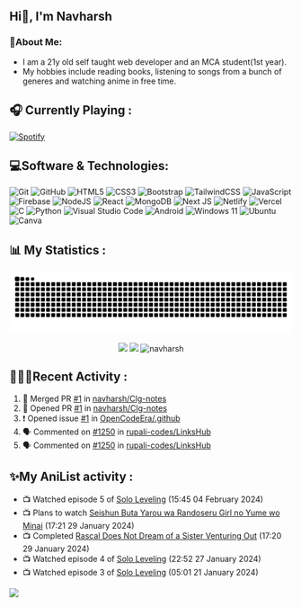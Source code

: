 ## Hi👋, I'm Navharsh
### 📝About Me:

- I am a 21y old self taught web developer and an MCA student(1st year).
- My hobbies include reading books, listening to songs from a bunch of generes and watching anime in free time.

## 🎧 Currently Playing :
  [![Spotify](https://nav-spotify.vercel.app/api/spotify?background_color=0d1117&border_color=4e334e)](https://open.spotify.com/user/chwmd7jiqjx7cqlnc1rfzri7s)


## 💻Software & Technologies:
![Git](https://img.shields.io/badge/git-%23F05033.svg?style=for-the-badge&logo=git&logoColor=white)
![GitHub](https://img.shields.io/badge/GITHUB-181717?style=for-the-badge&logo=github&logoColor=white)
![HTML5](https://img.shields.io/badge/html5-%23E34F26.svg?style=for-the-badge&logo=html5&logoColor=white)
![CSS3](https://img.shields.io/badge/css3-%231572B6.svg?style=for-the-badge&logo=css3&logoColor=white)
![Bootstrap](https://img.shields.io/badge/bootstrap-%23563D7C.svg?style=for-the-badge&logo=bootstrap&logoColor=white)
![TailwindCSS](https://img.shields.io/badge/tailwindcss-%2338B2AC.svg?style=for-the-badge&logo=tailwind-css&logoColor=white)
![JavaScript](https://img.shields.io/badge/javascript-%23323330.svg?style=for-the-badge&logo=javascript&logoColor=%23F7DF1E)
![Firebase](https://img.shields.io/badge/Firebase-039BE5?style=for-the-badge&logo=Firebase&logoColor=white)
![NodeJS](https://img.shields.io/badge/node.js-6DA55F?style=for-the-badge&logo=node.js&logoColor=white)
![React](https://img.shields.io/badge/react-%2320232a.svg?style=for-the-badge&logo=react&logoColor=%2361DAFB)
![MongoDB](https://img.shields.io/badge/MongoDB-%234ea94b.svg?style=for-the-badge&logo=mongodb&logoColor=white)
![Next JS](https://img.shields.io/badge/Next-black?style=for-the-badge&logo=next.js&logoColor=white)
![Netlify](https://img.shields.io/badge/netlify-%23000000.svg?style=for-the-badge&logo=netlify&logoColor=#00C7B7)
![Vercel](https://img.shields.io/badge/vercel-%23000000.svg?style=for-the-badge&logo=vercel&logoColor=white)
![C](https://img.shields.io/badge/c-%2300599C.svg?style=for-the-badge&logo=c%2B%2B&logoColor=white)
![Python](https://img.shields.io/badge/python-3670A0?style=for-the-badge&logo=python&logoColor=ffdd54)
![Visual Studio Code](https://img.shields.io/badge/VISUAL--STUDIO--CODE-007ACC?style=for-the-badge&logo=visual-studio-code&logoColor=white)
![Android](https://img.shields.io/badge/Android-3DDC84?style=for-the-badge&logo=android&logoColor=white)
![Windows 11](https://img.shields.io/badge/Windows-0078D6?style=for-the-badge&logo=windows&logoColor=white)
![Ubuntu](https://img.shields.io/badge/Ubuntu-E95420?style=for-the-badge&logo=ubuntu&logoColor=white)
![Canva](https://img.shields.io/badge/Canva-%2300C4CC.svg?style=for-the-badge&logo=Canva&logoColor=white)


  


## 📊 My Statistics :

<div align="center"> <img src="https://raw.githubusercontent.com/navharsh/navharsh/output/github-contribution-grid-snake-dark.svg" /></div>

  <p align="center">
  <img height="50%" width="auto" src ="https://nav-readme.vercel.app/api?username=navharsh&show_icons=true&count_private=true&theme=github_dark&hide_border=true&hide=contribs&rank_icon=github&bg_color=00000000">
  <img height="50%" width="auto" src ="https://nav-readme.vercel.app/api/top-langs/?username=navharsh&layout=compact&hide_border=true&theme=github_dark&bg_color=00000000&langs_count=6">
  <img height="45%" width="auto" src="https://github-readme-streak-stats.herokuapp.com/?user=navharsh&theme=github_dark&hide_border=true&bg_color=00000000" alt="navharsh" />
 </p>
 

## 🧑🏻‍💻Recent Activity :

<!--START_SECTION:activity-->
1. 🎉 Merged PR [#1](https://github.com/navharsh/Clg-notes/pull/1) in [navharsh/Clg-notes](https://github.com/navharsh/Clg-notes)
2. 💪 Opened PR [#1](https://github.com/navharsh/Clg-notes/pull/1) in [navharsh/Clg-notes](https://github.com/navharsh/Clg-notes)
3. ❗ Opened issue [#1](https://github.com/OpenCodeEra/.github/issues/1) in [OpenCodeEra/.github](https://github.com/OpenCodeEra/.github)
4. 🗣 Commented on [#1250](https://github.com/rupali-codes/LinksHub/issues/1250#issuecomment-1636662475) in [rupali-codes/LinksHub](https://github.com/rupali-codes/LinksHub)
5. 🗣 Commented on [#1250](https://github.com/rupali-codes/LinksHub/issues/1250#issuecomment-1628917802) in [rupali-codes/LinksHub](https://github.com/rupali-codes/LinksHub)
<!--END_SECTION:activity-->

## ✨My AniList activity :

<!-- ANILIST_ACTIVITY:start -->

-   📺 Watched episode 5 of [Solo Leveling](https://anilist.co/anime/151807) (15:45 04 February 2024)
-   📺 Plans to watch [Seishun Buta Yarou wa Randoseru Girl no Yume wo Minai](https://anilist.co/anime/161474) (17:21 29 January 2024)
-   📺 Completed [Rascal Does Not Dream of a Sister Venturing Out](https://anilist.co/anime/154967) (17:20 29 January 2024)
-   📺 Watched episode 4 of [Solo Leveling](https://anilist.co/anime/151807) (22:52 27 January 2024)
-   📺 Watched episode 3 of [Solo Leveling](https://anilist.co/anime/151807) (05:01 21 January 2024)

<!-- ANILIST_ACTIVITY:end -->

[![](https://visitcount.itsvg.in/api?id=navharsh&label=Profile%20Views&color=12&icon=3&pretty=true)](https://visitcount.itsvg.in)

